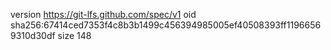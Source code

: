 version https://git-lfs.github.com/spec/v1
oid sha256:67414ced7353f4c8b3b1499c456394985005ef40508393ff11966569310d30df
size 148
